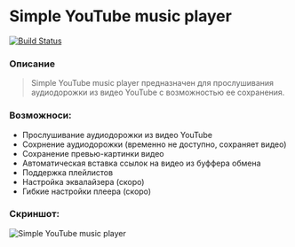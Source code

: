 # Simple YouTube music player
[![Build Status](https://travis-ci.org/UndeXProject/Simple-YouTube-music-player.svg?branch=master)](https://travis-ci.org/UndeXProject/Simple-YouTube-music-player)
### Описание

> Simple YouTube music player предназначен для прослушивания
> аудиодорожки из видео YouTube с возможностью ее сохранения.


### Возможноси:

-   Прослушивание аудиодорожки из видео YouTube
-   Сохрнение аудиодорожки (временно не доступно, сохраняет видео)
-   Сохранение превью-картинки видео
-   Автоматическая вставка ссылок на видео из буффера обмена
- Поддержка плейлистов
- Настройка эквалайзера (скоро)
- Гибкие настройки плеера (скоро)
### Скриншот:
![Simple YouTube music player](https://i.imgur.com/fTtvBjZ.png)
